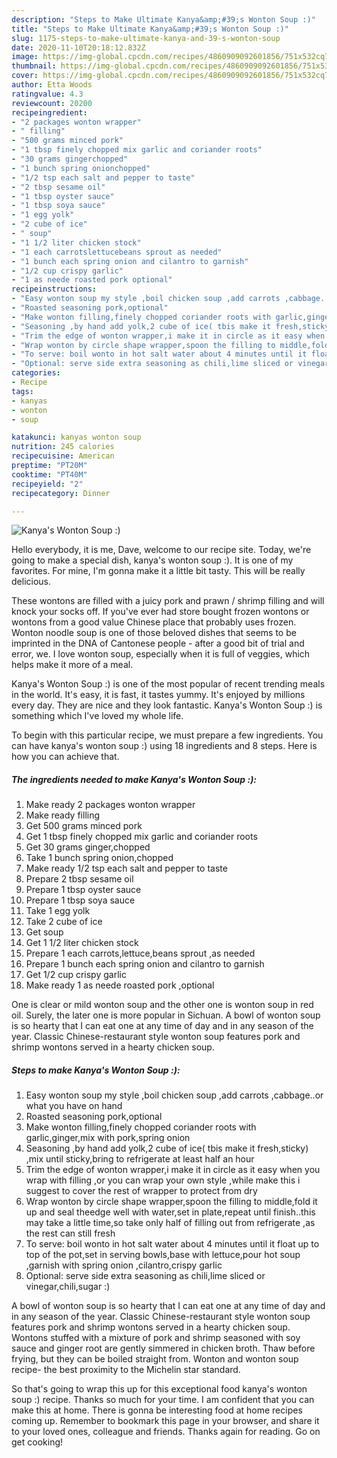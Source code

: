 ```yaml
---
description: "Steps to Make Ultimate Kanya&amp;#39;s Wonton Soup :)"
title: "Steps to Make Ultimate Kanya&amp;#39;s Wonton Soup :)"
slug: 1175-steps-to-make-ultimate-kanya-and-39-s-wonton-soup
date: 2020-11-10T20:18:12.832Z
image: https://img-global.cpcdn.com/recipes/4860909092601856/751x532cq70/kanyas-wonton-soup-recipe-main-photo.jpg
thumbnail: https://img-global.cpcdn.com/recipes/4860909092601856/751x532cq70/kanyas-wonton-soup-recipe-main-photo.jpg
cover: https://img-global.cpcdn.com/recipes/4860909092601856/751x532cq70/kanyas-wonton-soup-recipe-main-photo.jpg
author: Etta Woods
ratingvalue: 4.3
reviewcount: 20200
recipeingredient:
- "2 packages wonton wrapper"
- " filling"
- "500 grams minced pork"
- "1 tbsp finely chopped mix garlic and coriander roots"
- "30 grams gingerchopped"
- "1 bunch spring onionchopped"
- "1/2 tsp each salt and pepper to taste"
- "2 tbsp sesame oil"
- "1 tbsp oyster sauce"
- "1 tbsp soya sauce"
- "1 egg yolk"
- "2 cube of ice"
- " soup"
- "1 1/2 liter chicken stock"
- "1 each carrotslettucebeans sprout as needed"
- "1 bunch each spring onion and cilantro to garnish"
- "1/2 cup crispy garlic"
- "1 as neede roasted pork optional"
recipeinstructions:
- "Easy wonton soup my style ,boil chicken soup ,add carrots ,cabbage..or what you have on hand"
- "Roasted seasoning pork,optional"
- "Make wonton filling,finely chopped coriander roots with garlic,ginger,mix with pork,spring onion"
- "Seasoning ,by hand add yolk,2 cube of ice( tbis make it fresh,sticky) ,mix until sticky,bring to refrigerate at least half an hour"
- "Trim the edge of wonton wrapper,i make it in circle as it easy when you wrap with filling ,or you can wrap your own style ,while make this i suggest to cover the rest of wrapper to protect from dry"
- "Wrap wonton by circle shape wrapper,spoon the filling to middle,fold it up and seal theedge well with water,set in plate,repeat until finish..this may take a little time,so take only half of filling out from refrigerate ,as the rest can still fresh"
- "To serve: boil wonto in hot salt water about 4 minutes until it float up to top of the pot,set in serving bowls,base with lettuce,pour hot soup ,garnish with spring onion ,cilantro,crispy garlic"
- "Optional: serve side extra seasoning as chili,lime sliced or vinegar,chili,sugar :)"
categories:
- Recipe
tags:
- kanyas
- wonton
- soup

katakunci: kanyas wonton soup 
nutrition: 245 calories
recipecuisine: American
preptime: "PT20M"
cooktime: "PT40M"
recipeyield: "2"
recipecategory: Dinner

---
```



![Kanya&#39;s Wonton Soup :)](https://img-global.cpcdn.com/recipes/4860909092601856/751x532cq70/kanyas-wonton-soup-recipe-main-photo.jpg)

Hello everybody, it is me, Dave, welcome to our recipe site. Today, we're going to make a special dish, kanya&#39;s wonton soup :). It is one of my favorites. For mine, I'm gonna make it a little bit tasty. This will be really delicious.

These wontons are filled with a juicy pork and prawn / shrimp filling and will knock your socks off. If you&#39;ve ever had store bought frozen wontons or wontons from a good value Chinese place that probably uses frozen. Wonton noodle soup is one of those beloved dishes that seems to be imprinted in the DNA of Cantonese people - after a good bit of trial and error, we. I love wonton soup, especially when it is full of veggies, which helps make it more of a meal.

Kanya&#39;s Wonton Soup :) is one of the most popular of recent trending meals in the world. It's easy, it is fast, it tastes yummy. It's enjoyed by millions every day. They are nice and they look fantastic. Kanya&#39;s Wonton Soup :) is something which I've loved my whole life.


To begin with this particular recipe, we must prepare a few ingredients. You can have kanya&#39;s wonton soup :) using 18 ingredients and 8 steps. Here is how you can achieve that.

<!--inarticleads1-->

##### The ingredients needed to make Kanya&#39;s Wonton Soup :):

1. Make ready 2 packages wonton wrapper
1. Make ready  filling
1. Get 500 grams minced pork
1. Get 1 tbsp finely chopped mix garlic and coriander roots
1. Get 30 grams ginger,chopped
1. Take 1 bunch spring onion,chopped
1. Make ready 1/2 tsp each salt and pepper to taste
1. Prepare 2 tbsp sesame oil
1. Prepare 1 tbsp oyster sauce
1. Prepare 1 tbsp soya sauce
1. Take 1 egg yolk
1. Take 2 cube of ice
1. Get  soup
1. Get 1 1/2 liter chicken stock
1. Prepare 1 each carrots,lettuce,beans sprout ,as needed
1. Prepare 1 bunch each spring onion and cilantro to garnish
1. Get 1/2 cup crispy garlic
1. Make ready 1 as neede roasted pork ,optional


One is clear or mild wonton soup and the other one is wonton soup in red oil. Surely, the later one is more popular in Sichuan. A bowl of wonton soup is so hearty that I can eat one at any time of day and in any season of the year. Classic Chinese-restaurant style wonton soup features pork and shrimp wontons served in a hearty chicken soup. 

<!--inarticleads2-->

##### Steps to make Kanya&#39;s Wonton Soup :):

1. Easy wonton soup my style ,boil chicken soup ,add carrots ,cabbage..or what you have on hand
1. Roasted seasoning pork,optional
1. Make wonton filling,finely chopped coriander roots with garlic,ginger,mix with pork,spring onion
1. Seasoning ,by hand add yolk,2 cube of ice( tbis make it fresh,sticky) ,mix until sticky,bring to refrigerate at least half an hour
1. Trim the edge of wonton wrapper,i make it in circle as it easy when you wrap with filling ,or you can wrap your own style ,while make this i suggest to cover the rest of wrapper to protect from dry
1. Wrap wonton by circle shape wrapper,spoon the filling to middle,fold it up and seal theedge well with water,set in plate,repeat until finish..this may take a little time,so take only half of filling out from refrigerate ,as the rest can still fresh
1. To serve: boil wonto in hot salt water about 4 minutes until it float up to top of the pot,set in serving bowls,base with lettuce,pour hot soup ,garnish with spring onion ,cilantro,crispy garlic
1. Optional: serve side extra seasoning as chili,lime sliced or vinegar,chili,sugar :)


A bowl of wonton soup is so hearty that I can eat one at any time of day and in any season of the year. Classic Chinese-restaurant style wonton soup features pork and shrimp wontons served in a hearty chicken soup. Wontons stuffed with a mixture of pork and shrimp seasoned with soy sauce and ginger root are gently simmered in chicken broth. Thaw before frying, but they can be boiled straight from. Wonton and wonton soup recipe- the best proximity to the Michelin star standard. 

So that's going to wrap this up for this exceptional food kanya&#39;s wonton soup :) recipe. Thanks so much for your time. I am confident that you can make this at home. There is gonna be interesting food at home recipes coming up. Remember to bookmark this page in your browser, and share it to your loved ones, colleague and friends. Thanks again for reading. Go on get cooking!
